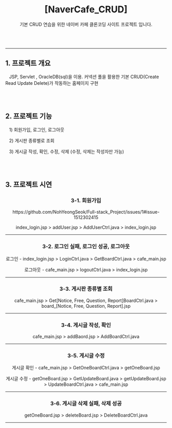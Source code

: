 <div align=center>
  <h1>[NaverCafe_CRUD]</h1>
</div>
<div align=center>
  기본 CRUD 연습을 위한 네이버 카페 클론코딩 사이트 프로젝트 입니다.
</div>
<br><br><br>
<hr>

<h2>1. 프로젝트 개요</h2>
<p>&nbsp;&nbsp;&nbsp;JSP, Servlet , OracleDB(sql)을 이용. 커넥션 풀을 활용한 기본 CRUD(Create Read Update Delete)가 작동하는 홈페이지 구현</p>
<br><br>
<h2>2. 프로젝트 기능</h2>
<p>&nbsp;&nbsp;&nbsp;1) 회원가입, 로그인, 로그아웃</p>
<p>&nbsp;&nbsp;&nbsp;2) 게시판 종류별로 조회</p>
<p>&nbsp;&nbsp;&nbsp;3) 게시글 작성, 확인, 수정, 삭제 (수정, 삭제는 작성자만 가능)</p>
<br><br>
<h2>3. 프로젝트 시연</h2>
<div align=center>
    <h3>3-1. 회원가입</h3>
    https://github.com/NohYeongSeok/Full-stack_Project/issues/1#issue-1512302415
    <p>index_login.jsp > addUser.jsp > AddUserCtrl.java > index_login.jsp</p>
    <hr>
    <h3>3-2. 로그인 실패, 로그인 성공, 로그아웃</h3>
    <p>로그인 - index_login.jsp > LoginCtrl.java > GetBoardCtrl.java > cafe_main.jsp</p>
    <p>로그아웃 - cafe_main.jsp > logoutCtrl.java > index_login.jsp</p>
    <hr>
    <h3>3-3. 게시판 종류별 조회</h3>
    <p>cafe_main.jsp > Get[Notice, Free, Question, Report]BoardCtrl.java > board_[Notice, Free, Question, Report].jsp</p>
    <hr>
    <h3>3-4. 게시글 작성, 확인</h3>
    <p>cafe_main.jsp > addBaord.jsp > AddBoardCtrl.java</p>
    <hr>
    <h3>3-5. 게시글 수정</h3>
    <p>게시글 확인 - cafe_main.jsp > GetOneBoardCtrl.java > getOneBoard.jsp</p>
    <p>게시글 수정 - getOneBoard.jsp > GetUpdateBoard.java > getUpdateBoard.jsp > UpdateBoardCtrl.java > cafe_main.jsp</p>
    <hr>
    <h3>3-6. 게시글 삭제 실패, 삭제 성공</h3>
    <p>getOneBoard.jsp > deleteBoard.jsp > DeleteBoardCtrl.java</p>
    <hr>
</div>

